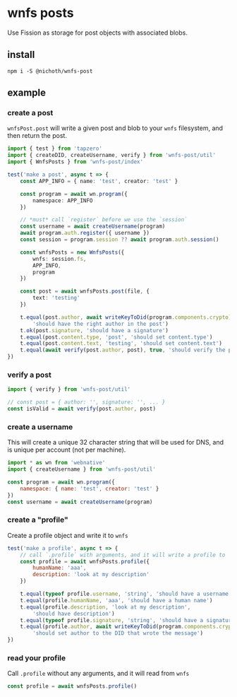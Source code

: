 # wnfs posts
Use Fission as storage for post objects with associated blobs.

## install
```
npm i -S @nichoth/wnfs-post
```

## example

### create a post

`wnfsPost.post` will write a given post and blob to your `wnfs` filesystem, and then return the post.

```ts
import { test } from 'tapzero'
import { createDID, createUsername, verify } from 'wnfs-post/util'
import { WnfsPosts } from 'wnfs-post/index'

test('make a post', async t => {
    const APP_INFO = { name: 'test', creator: 'test' }

    const program = await wn.program({
        namespace: APP_INFO
    })

    // *must* call `register` before we use the `session`
    const username = await createUsername(program)
    await program.auth.register({ username })
    const session = program.session ?? await program.auth.session()

    const wnfsPosts = new WnfsPosts({
        wnfs: session.fs,
        APP_INFO,
        program
    })

    const post = await wnfsPosts.post(file, {
        text: 'testing'
    })

    t.equal(post.author, await writeKeyToDid(program.components.crypto),
        'should have the right author in the post')
    t.ok(post.signature, 'should have a signature')
    t.equal(post.content.type, 'post', 'should set content.type')
    t.equal(post.content.text, 'testing', 'should set content.text')
    t.equal(await verify(post.author, post), true, 'should verify the post')
})
```

### verify a post
```ts
import { verify } from 'wnfs-post/util'

// const post = { author: '', signature: '', ... }
const isValid = await verify(post.author, post)
```

### create a username
This will create a unique 32 character string that will be used for DNS, and is unique per account (not per machine).

```js
import * as wn from 'webnative'
import { createUsername } from 'wnfs-post/util'

const program = await wn.program({
    namespace: { name: 'test', creator: 'test' }
})
const username = await createUsername(program)
```

### create a "profile"
Create a profile object and write it to `wnfs`

```js
test('make a profile', async t => {
    // call `.profile` with arguments, and it will write a profile to `wnfs`
    const profile = await wnfsPosts.profile({
        humanName: 'aaa',
        description: 'look at my description'
    })

    t.equal(typeof profile.username, 'string', 'should have a username')
    t.equal(profile.humanName, 'aaa', 'should have a human name')
    t.equal(profile.description, 'look at my description',
        'should have description')
    t.equal(typeof profile.signature, 'string', 'should have a signature')
    t.equal(profile.author, await writeKeyToDid(program.components.crypto),
        'should set author to the DID that wrote the message')
})
```

### read your profile
Call `.profile` without any arguments, and it will read from `wnfs`

```js
const profile = await wnfsPosts.profile()
```
